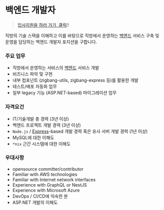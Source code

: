 # 백엔드 개발자

> [입사지원을 하러 가기, 클릭](https://zigbang.recruiter.co.kr/app/applicant/registResume)!!

직방의 기술 스택을 이해하고 이를 바탕으로 직방에서 운영하는 [백엔드](../Backend.md) 서비스 구축 및 운영을 담당하는 백엔드 개발자 포지션을 구합니다.

### 주요 업무

* 직방에서 운영하는 서비스의 [백엔드](../Backend.md) 서비스 개발
* 비즈니스 파악 및 구현
* 내부 컴포넌트 (zigbang-utils, zigbang-express 등)를 활용한 개발
* 테스트/배포 자동화 업무
* 일부 legacy 기능 (ASP.NET-based) 마이그레이션 업무

### 자격요건

* IT/기술개발 총 경력 (3년 이상)
* 백엔드 프로젝트 개발 경력 (3년 이상)
* `Node.js` / [Express](https://expressjs.com/)-based 개발 경력 혹은 유사 서버 개발 경력 (1년 이상)
* MySQL에 대한 이해도
* `*nix` 근간 시스템에 대한 이해도

### 우대사항

* opensource committer/contributor
* Familiar with AWS technologies
* Familiar with Internet network interfaces
* Experience with GraphQL or NestJS
* Experience with Microsoft Azure
* DevOps / CI/CD에 익숙한 분
* ASP.NET 개발의 이해도
